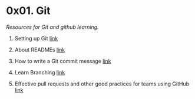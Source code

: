 # 0x01. Git
*Resources for Git and github learning.*

1. Setting up Git
[link](https://docs.github.com/en/get-started/quickstart/set-up-git)

2. About READMEs
[link](https://docs.github.com/en/get-started/quickstart/set-up-git)

3. How to write a Git commit message
[link](https://cbea.ms/git-commit/#separate)

4. Learn Branching
[link](https://learngitbranching.js.org/)

5. Effective pull requests and other good practices for teams using GitHub
[link](https://codeinthehole.com/tips/pull-requests-and-other-good-practices-for-teams-using-github/)